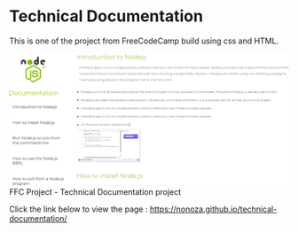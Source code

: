 # Technical Documentation

This is one of the project from FreeCodeCamp build using css and HTML.

![Technical Documentation](./images/desktop.png)
FFC Project - Technical Documentation project

Click the link below to view the page :
https://nonoza.github.io/technical-documentation/
